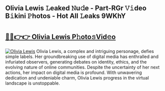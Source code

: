 ## Olivia Lewis 𝙻eaked 𝙽u𝚍e - Part-RGr 𝚅𝚒deo B𝚒kini 𝙿hotos - Hot All 𝙻eaks 9WKhY

# <h2><a href="http://ld13b2.urlbe.top/?page=Olivia+Lewis">🔗🔗👉👉 Olivia Lewis P𝚑oto𝚜Vid𝚎o</a></h2>

[![Olivia Lewis](https://i.imgur.com/eBuTRDB.gif)](http://ld13b2.urlbe.top/?page=Olivia+Lewis)
Olivia Lewis, a complex and intriguing personage, defies simple labels. Her groundbreaking use of digital media has enthralled and infuriated observers, generating debates on identity, ethics, and the evolving nature of online communities. Despite the uncertainty of her next actions, her impact on digital media is profound. With unwavering dedication and undeniable charm, Olivia Lewis progress in the virtual landscape is unstoppable.
